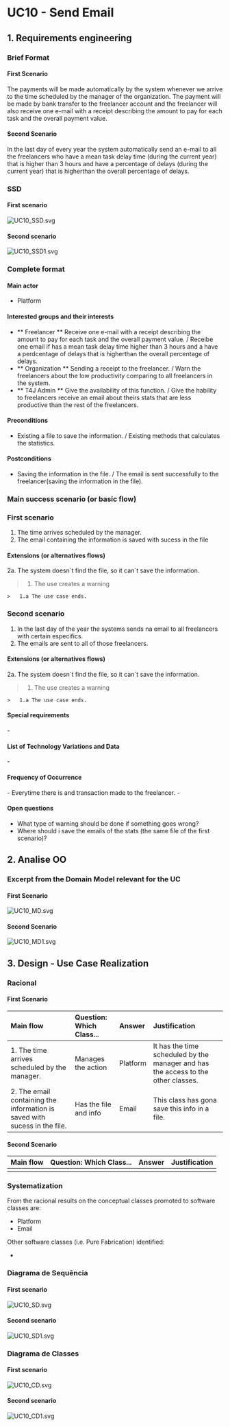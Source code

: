 # UC10 - Send Email## 1. Requirements engineering### Brief Format#### First ScenarioThe payments will be made automatically by the system whenever we arrive to the time scheduled by the manager of the organization. The payment will be made by bank transfer to the freelancer account and the freelancer will also receive one e-mail with a receipt describing the amount to pay for each task and the overall payment value.#### Second ScenarioIn the last day of every year the system automatically send an e-mail to all the freelancers who have a mean task delay time (during the current year) that is higher than 3 hours and have a percentage of delays (during the current year) that is higherthan the overall percentage of delays.### SSD#### First scenario![UC10_SSD.svg](UC10_SSD.svg)#### Second scenario![UC10_SSD1.svg](UC10_SSD1.svg)### Complete format#### Main actor* Platform #### Interested groups and their interests* ** Freelancer ** Receive one e-mail with a receipt describing the amount to pay for each task and the overall payment value. / Receibe one email if has a mean task delay time higher than 3 hours and a have a perdcentage of delays that is higherthan the overall percentage of delays.* ** Organization ** Sending a receipt to the freelancer. / Warn the freelancers about the low productivity comparing to all freelancers in the system.* ** T4J Admin ** Give the availability of this function. / Give the hability to freelancers receive an email about theirs stats that are less productive than the rest of the freelancers.#### Preconditions* Existing a file to save the information. / Existing methods that calculates the statistics.#### Postconditions* Saving the information in the file. / The email is sent successfully to the freelancer(saving the information in the file).### Main success scenario (or basic flow)### First scenario1. The time arrives scheduled by the manager. 2. The email containing the information is saved with sucess in the file#### Extensions (or alternatives flows)2a. The system doesn´t find the file, so it can´t save the information.>	1. The use creates a warning >	>	1.a The use case ends.### Second scenario1. In the last day of the year the systems sends na email to all freelancers with certain especifics.2. The emails are sent to all of those freelancers.#### Extensions (or alternatives flows)2a. The system doesn´t find the file, so it can´t save the information.>	1. The use creates a warning >	>	1.a The use case ends.#### Special requirements\-#### List of Technology Variations and Data\-#### Frequency of Occurrence\- Everytime there is and transaction made to the freelancer.\-#### Open questions* What type of warning should be done if something goes wrong?* Where should i save the emails of the stats (the same file of the first scenario)?  ## 2. Analise OO###  Excerpt from the Domain Model relevant for the UC#### First Scenario![UC10_MD.svg](UC10_MD.svg)#### Second Scenario![UC10_MD1.svg](UC10_MD1.svg)## 3. Design - Use Case Realization### Racional#### First Scenario| Main flow | Question: Which Class... | Answer  | Justification ||:--------------  |:---------------------- |:----------|:---------------------------- || 1. The time arrives scheduled by the manager. | Manages the action | Platform | It has the time scheduled by the manager and has the access to the other classes. || 2. The email containing the information is saved with sucess in the file. | Has the file and info | Email | This class has gona save this info in a file. |#### Second Scenario| Main flow | Question: Which Class... | Answer  | Justification ||:--------------  |:---------------------- |:----------|:---------------------------- || | | | |### Systematization ##From the racional results on the conceptual classes  promoted to software classes are:* Platform* EmailOther software classes (i.e. Pure Fabrication) identified:   * ###	Diagrama de Sequência#### First scenario![UC10_SD.svg](UC10_SD.svg)#### Second scenario![UC10_SD1.svg](UC10_SD1.svg)###	Diagrama de Classes#### First scenario![UC10_CD.svg](UC10_CD.svg)#### Second scenario![UC10_CD1.svg](UC10_CD1.svg)